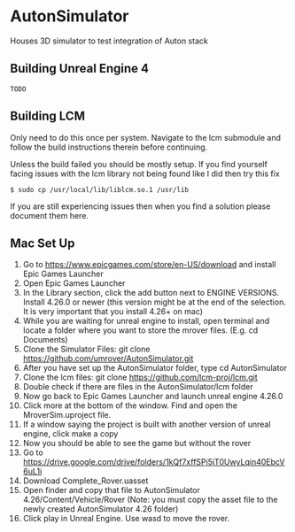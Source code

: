 # AutonSimulator
Houses 3D simulator to test integration of Auton stack

## Building Unreal Engine 4

`TODO`

## Building LCM
Only need to do this once per system. Navigate to the lcm submodule
and follow the build instructions therein before continuing.

Unless the build failed you should be mostly setup. If you find yourself
facing issues with the lcm library not being found like I did then try this fix

`
$ sudo cp /usr/local/lib/liblcm.so.1 /usr/lib
`

If you are still experiencing issues then when you find a solution please document them here.

## Mac Set Up
1. Go to https://www.epicgames.com/store/en-US/download and install Epic Games Launcher
2. Open Epic Games Launcher
3. In the Library section, click the add button next to ENGINE VERSIONS. Install 4.26.0 or newer (this version might be at the end of the selection. It is very important that you install 4.26+ on mac)
4. While you are waiting for unreal engine to install, open terminal and locate a folder where you want to store the mrover files. (E.g. cd Documents)
5. Clone the Simulator Files: git clone https://github.com/umrover/AutonSimulator.git
6. After you have set up the AutonSimulator folder, type cd AutonSimulator 
7. Clone the lcm files: git clone https://github.com/lcm-proj/lcm.git
8. Double check if there are files in the AutonSimulator/lcm folder
9. Now go back to Epic Games Launcher and launch unreal engine 4.26.0
10. Click more at the bottom of the window. Find and open the MroverSim.uproject file. 
11. If a window saying the project is built with another version of unreal engine, click make a copy
12. Now you should be able to see the game but without the rover
13. Go to https://drive.google.com/drive/folders/1kQf7xffSPj5jT0UwyLqin40EbcV6uL1i 
14. Download Complete_Rover.uasset
15. Open finder and copy that file to AutonSimulator 4.26/Content/Vehicle/Rover (Note: you must copy the asset file to the newly created AutonSimulator 4.26 folder)
16. Click play in Unreal Engine. Use wasd to move the rover. 